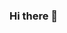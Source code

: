 ### Hi there 👋

<!--
**christiankilpatrick-dev/christiankilpatrick-dev** is a ✨ _special_ ✨ repository because its `README.md` (this file) appears on your GitHub profile.

Here are some ideas to get you started:

- 🔭 I’m currently working on ... implementing MS Azure packages to full-stack applications
- 🌱 I’m currently learning ... react.js
- 👯 I’m looking to collaborate on ... react.js
- 🤔 I’m looking for help with ... networking in tech
- 💬 Ask me about ... how I'm applying my psychology background to create an engaging UI
- 📫 How to reach me: ... 
- 😄 Pronouns: ...
- ⚡ Fun fact: ...
-->
